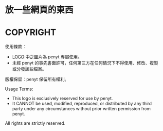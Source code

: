 # 放一些網頁的東西

# COPYRIGHT
使用條款：
- [LOGO](https://github.com/penyt/penli-web-content/tree/main/LOGO) 中之圖片為 penyt 專屬使用。
- 未經 penyt 的事先書面許可，任何第三方在任何情況下不得使用、修改、複製或分發該些檔案。

版權保留：penyt 保留所有權利。  

Usage Terms:
- This logo is exclusively reserved for use by penyt.
- It CANNOT be used, modified, reproduced, or distributed by any third party under any circumstances without prior written permission from penyt.

All rights are strictly reserved.
